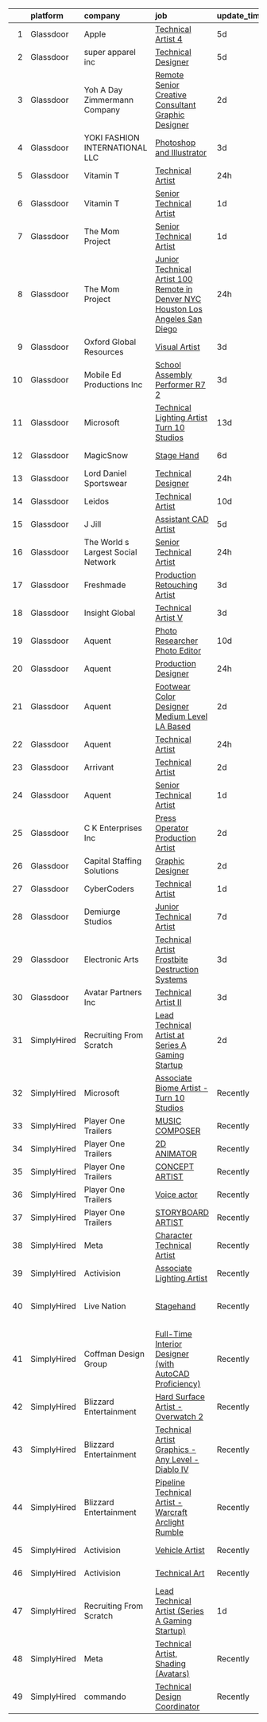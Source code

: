 

|    | platform    | company                            | job                                                                                                                                                                                                                                                                                                                                                                                                                                                                                                                                                                                                                                                                                                                                                                                                                                                                                                                                                                                                                                                                                                                                                                                                                                                                                                                                                                     | update_time   | location                        |
|---:|:------------|:-----------------------------------|:------------------------------------------------------------------------------------------------------------------------------------------------------------------------------------------------------------------------------------------------------------------------------------------------------------------------------------------------------------------------------------------------------------------------------------------------------------------------------------------------------------------------------------------------------------------------------------------------------------------------------------------------------------------------------------------------------------------------------------------------------------------------------------------------------------------------------------------------------------------------------------------------------------------------------------------------------------------------------------------------------------------------------------------------------------------------------------------------------------------------------------------------------------------------------------------------------------------------------------------------------------------------------------------------------------------------------------------------------------------------|:--------------|:--------------------------------|
|  1 | Glassdoor   | Apple                              | [Technical Artist 4](https://www.glassdoor.com/partner/jobListing.htm?pos=106&ao=1110586&s=58&guid=00000183692faf21ade5c383fa2dbb5e&src=GD_JOB_AD&t=SR&vt=w&cs=1_237f279f&cb=1663917076641&jobListingId=1008146232600&cpc=9908D8D4413DBB8A&jrtk=3-0-1gdkivbqbkf3j801-1gdkivbqsgahh800-59577bc04691b678--6NYlbfkN0BvKrLyj5gPmtZO9T8euul8TCxuuKNOtzRJOomxnwSEodTz2Bc-sPZl1dBMH13w-jM3Lky9chrS9R9Sv0Ya2lS0-7FF7ZjejRXfumDAu1Qrj92Pr9rehkvIF7ApDYQDLrGHE9RLcLMdGWtTSDawkZgwP7dhjfpBDAe74UHLM_2hwqW__tx4ily8zgBnAaLx_CQEJt3gCoPwysCmv1-D54B5587hb6ySisUFY3Kzkhx-SrWuZLZewNjXUUVGs5AoDjRY7aiQyWr5SSgIQiaNm7dyRUlT8q6W4XAcMqr-joopKD6z92Me4gAbgbtGOcI472-xd3scMqbR1buiZn7CjS4KnhM-zqfbcq4Ye48oU7kcZkV8IOkoss6nAsGOey6LlwtZYEvdSUJBgQdD4Ee-tGxjirqXkvpCTv3VsnFelW0VdtYlgDWb5TMN8Hp2Uri4RA8Ei0NoMZ5C4n2sujgiyjPH3vkxIWlrnZFuD3HSnjkN4gIGtU3bc_IEMbpNgJBAILO4gqsv1k_tFxXenK5vOwKEcd3XzVMOSFOIxa51XjwVrY9GQ1l-Bke_GpicxxEub5pteG3gBhMLsJ1tvfuuu2mrKr5QtrrvjITz9uvGlDlVFaj3R8OHnEojCRv5f5VKvTnglxx__QL4Z7WSGiY7LzKrosrRhCcsfZqG0hbkBPOaxYqMAfezRqn7yFtmL7Fr7wuRw7B7gbQrhOkIIZUWAAlYnU4eg7TrIz0YxcVlDi_I2nBwojtF6JxBHZEMadDydLB-CsSivOr7JlxPxcWBAY7Hpw4sIc1kXH18bPfAEnKkVFWwhcIjQA0b8fB_DqiY5DnQodd5M7H2xsNXkPFfQyvHOgPRF-wyrGwOhp405YZKWb3zFkwm1SVH3_CNj7dF-PEXaAlkNMrHKrFFLfz1ebsvC2hlIVjca9jpg9jb1CEkoAy1eCItqCjCWhP25787W-bFCWhhW-pPxA%3D%3D)                                    | 5d            | Seattle, WA                     |
|  2 | Glassdoor   | super apparel inc                  | [Technical Designer](https://www.glassdoor.com/partner/jobListing.htm?pos=108&ao=1110586&s=58&guid=00000183692faf21ade5c383fa2dbb5e&src=GD_JOB_AD&t=SR&vt=w&ea=1&cs=1_56da05a1&cb=1663917076641&jobListingId=1008146285118&cpc=C63BD00756FD6F58&jrtk=3-0-1gdkivbqbkf3j801-1gdkivbqsgahh800-86c4b8706e936ec3--6NYlbfkN0AZMDDE_rUF_4N9WIh4-MOWnm0nFfJ3ZxrBrHEqz_nk43ryiagCaAsvSBCAsP8IHVmwjEBUZdJ6KtHhsgTVR0I7-owHsuFvM2rL8Tscngvk4iPHg0ipyPoukRoh9OqYcViVSHQ9MNGIxMrFtPqpCYVLIU9GtjoUT3p278QQMwDZnPE8nHD37B0SLLAYzKvoTaVeORh4mAfzL9Gz6dMC7vBXxAH2b7Mb8RZTbijj-OrUTiAnVnjEqqJz3BCnadJLwutfGxxyIZmo6VdMcQQijHSKhJc33qFBOFoZ4kZ1m5j9XyddmavZwL4aGSgjfP1d9W3saU4Uwrm8UF1yzWSEBV_fmrNl4rm9OM2UOleWcNyUJ5TiDgLVURsLRwK2twsOXREk98Q_885tybqPt_VaAsTcwt7DQIbN9Mf7lKAynyshgrAgsVJSZURjjQgcvdhWbHnrKPv5io7CD118YtgXo8MAj9IkG6WVlNboGVU4EZrVaCVCoJwZtYf1LeVnu-pLr4g%3D)                                                                                                                                                                                                                                                                                                                                                                                                                                                                                                             | 5d            | New York, NY                    |
|  3 | Glassdoor   | Yoh  A Day   Zimmermann Company    | [Remote   Senior Creative Consultant   Graphic Designer](https://www.glassdoor.com/partner/jobListing.htm?pos=121&ao=1110586&s=58&guid=00000183692faf21ade5c383fa2dbb5e&src=GD_JOB_AD&t=SR&vt=w&ea=1&cs=1_a2e7a580&cb=1663917076643&jobListingId=1008151880610&cpc=42BEC95245890617&jrtk=3-0-1gdkivbqbkf3j801-1gdkivbqsgahh800-61194d1946350c59--6NYlbfkN0Ae6Qmv8rNb3d5rEsMPL_plhvilYeiJERi7JqghURwQ9bm7MqXbBAiykq53oyuhTfuPYlFhF8X6HgwUoDGD5iKS4fjS8TWcE70hAqwUpJTB_osxRYZdE8qLbHwYCLVKa0Gde-vuAU9X0tJ7h4cMg25Wo5UlslE5_CfpadBdrIqtpJ8zLxfAXfRKoCEoeake6N6knokdTijp27jgFx5Idod572YdUkT9vH_IwoHLgVTezqUDYHalapFA_3XMgufk8g4j7APNpbuXsFJEK4y1A60N8oS80VZHYUOoapzxBTSYcKVMP1OTgjeXwaWfvtq-ONSneqQzeOCjE9J3DQQGvjNCP25iE5FKHo45L64N-UZCwF4dcxhSl5vP3lOrPbngZ9Jr7YeoOzLQ2fKbvubbhSyWWdD-klY3tS7iodvotCQA7ywFVC2n2AojSD1BrQMNqSGIyBv59aVJHRgWWVW4LoxmaCu4Ah55WsoC7f5awhvPVpPwY96tOChd)                                                                                                                                                                                                                                                                                                                                                                                                                                                                                       | 2d            | Davidson, NC                    |
|  4 | Glassdoor   | YOKI FASHION INTERNATIONAL LLC     | [Photoshop and Illustrator](https://www.glassdoor.com/partner/jobListing.htm?pos=111&ao=1110586&s=58&guid=00000183692faf21ade5c383fa2dbb5e&src=GD_JOB_AD&t=SR&vt=w&ea=1&cs=1_6c523520&cb=1663917076642&jobListingId=1008148886147&cpc=A65DF3A704A48F9B&jrtk=3-0-1gdkivbqbkf3j801-1gdkivbqsgahh800-d72f4cc9e9f33d01--6NYlbfkN0A97nE1P-m-Za0L2aUvklUmcUAm2wKboK4KxUqKaTH4OcWlHE4TLDj3YDznwjXAhSgeSxuLgn6fv2X5FwyGnHgTMWTmbYNcBAvuFD2zGsvBaqvJS--cwB3oAU97Sjro56TiKB-gQu-rMhWrXIg5qnfLiNHX9NfQYUzJUzBIkesDX_3fGWwSfRZKTbVijz7-1B_UiVhUqFguxaKqCq9_sRlnfImA8bauyubcRW27cqfMF91r6T6fnhX_13bWKE944jfrLeXiBgPCYlfMTB1BwmtzRuK8LLFdRBTY2vaCVxpkYye_3yUJOSYjgzHPiO2ES3NcI3ydgtjQsRfrf2qy_yJJdrqexBa56ERsrA1q95x4T95DF6o6oyzauKSO6ph8aolJXw356E-GneZIyYmQJhLT87_fbgTk2ST0oSm5QZqHyLdD0XgqlPitRGcdxYhe11VN94VBavWMlokINeOw-EEKD35OEDZEqGXiaVDfhYuNHI0gmkXa94XUgGc6Dfmy80BYsKt36FL09g%3D%3D)                                                                                                                                                                                                                                                                                                                                                                                                                                                                                        | 3d            | New York, NY                    |
|  5 | Glassdoor   | Vitamin T                          | [Technical Artist](https://www.glassdoor.com/partner/jobListing.htm?pos=117&ao=1110586&s=58&guid=00000183692faf21ade5c383fa2dbb5e&src=GD_JOB_AD&t=SR&vt=w&cs=1_8242a7f5&cb=1663917076642&jobListingId=1008157089995&cpc=F41FEAB56D215062&jrtk=3-0-1gdkivbqbkf3j801-1gdkivbqsgahh800-98069d04fa9938cd--6NYlbfkN0DMrcEu7yrtATojKJA7cEzGQ3FdRGWLh0CZQInL4ECGI6k5tN82kdM0OKoro5eXmjoLzNe9gkEIrv1Vtt5p39gax13t-xX-hDtQfWfqMlPAQ5I5PTPj2exxp7lLxn0Fv7dsw8A6C0EKBTeJoD7MJvArKrdWy6r908voEaFxaKomHq5ZH1JKaVo3hqIFB6Rnls98xrO1FA90qTJ27VR23QXgr-XiWrh2srYf-fIU8S9NR6jaQV0_Mbrmc-eJJTaur_ALEGVL4hN9uqfs3b82R-PdD38AtsOKjStvsVZ0o2kYO5XBeoZHiBNlEspr-ITkBI1ERJrETEDGK80OGmyzqahtchNU59XopFGLlN_NBvnzxSRp7QSYU12FtmOls5f-nr3oqQkb1ZPlbPQtd27U5cQkogRtufltw8oPjNDbsYTjsksAPrKBSMVB2VoKcY4iP6_pmphn4EPmYzFvQu2lnlyCykDJ3wSupnwoX0mk6bg6584MwBz6XLUm)                                                                                                                                                                                                                                                                                                                                                                                                                                                                                                                                  | 24h           | Remote                          |
|  6 | Glassdoor   | Vitamin T                          | [Senior Technical Artist](https://www.glassdoor.com/partner/jobListing.htm?pos=122&ao=1110586&s=58&guid=00000183692faf21ade5c383fa2dbb5e&src=GD_JOB_AD&t=SR&vt=w&cs=1_9b27141f&cb=1663917076642&jobListingId=1008154263100&cpc=C4A69CCDBB3B9599&jrtk=3-0-1gdkivbqbkf3j801-1gdkivbqsgahh800-735d5386cd36d417--6NYlbfkN0DMrcEu7yrtATojKJA7cEzGQ3FdRGWLh0CZQInL4ECGI6k5tN82kdM0cJmh4vC7GgimUtxDZ2TNdnAUj-6yxN_EorPpK-IfV9EsXRNvlGrH_q3mRhyM-04_qkXCRtTOQysQlpoZHqDPDOu0z0ioc7sHxV-IzYeRwZaRvgHLTG00zj8U0c9-uwNEHjx0Q7iAlNBgAJNh65mbLh-0Rb6bJsy2ES9IeRT-uhIwO4CxRH2qx435zljmkCgCkifNbZKo_3vlmANCKUioTix-ferYOKue6PnJUzMyifja4sXTgTnhWx2teJd_wpkDIIe69AjDcZvWf0MUtJtCMSgO3jfB5ikXeCfRWHRjxcX73Ql4-Z0KRN-WOyPEiJ5yg2kegQs9xN0nDd7GfAX1WxUEsjvCXy35Xyci8a6nbUblcND3VdEO_J7sD0Z_6qCw8AZRfy1ll7CFaSUdL0Egsevj-R9gD4EQ-GHvx0wBD-PZoPV5RIr6cA%3D%3D)                                                                                                                                                                                                                                                                                                                                                                                                                                                                                                                               | 1d            | Sausalito, CA                   |
|  7 | Glassdoor   | The Mom Project                    | [Senior Technical Artist](https://www.glassdoor.com/partner/jobListing.htm?pos=109&ao=1110586&s=58&guid=00000183692faf21ade5c383fa2dbb5e&src=GD_JOB_AD&t=SR&vt=w&cs=1_6ad75315&cb=1663917076641&jobListingId=1008154030855&cpc=76BDADE3D6D9A820&jrtk=3-0-1gdkivbqbkf3j801-1gdkivbqsgahh800-8aae4f73b9551638--6NYlbfkN0BDp_epf89aHDQhKpPegNJQ_ldQpEFZQsM9OcONMGxWx6pU56EKHF58QjVdAUvn2gVk3qe3SlnghPyLAat3KOYlrLy0I2AR977gRPaN0RP08Ty9kMnw7ZhTsH11o93Q6E0InB6ICXPjdb-aqIeQDPOUC6Xb4EiGzQnTCX0cU42iyt08TsshtfRlvnQYG_ybrlCZb5w2ReoAvzB0GFO1zE1mQg6dpZjnOSvB3VVhWHTIRJCfWRQApAQErq-ZMeRYw1IVfv-hn-ysZSSBef6J02MIR2dw6wzr-d_ckzXHc6aJSgCgfBpfl-DftAXR2sl84W9pkR7U7fajP8bMshcs-WRL6F_TwNqdSx3SSOiYLcSLtf_YlwfRl5ZCn5I0y31kK853qduNdo3QzBgw0-g53-op3mfcXi6674eVIl8bJEA94zWrZn9MPzYMwfuzpCl-8noBIflAr4JByBrQfoT4okRPtBiO2-k3hYv8mryvqUZ4BXdoni7VkFmadKSMrPuHu7PbSwrZQrLdQ-Kv3IWXfPrxADIHcx0v7PXbh8rHlkH2cyYTcFEjCJSVdcX7UtYpjzcsYXLnXVMYPfEuBKqW_uXH)                                                                                                                                                                                                                                                                                                                                                                                                                           | 1d            | Sausalito, CA                   |
|  8 | Glassdoor   | The Mom Project                    | [Junior Technical Artist  100  Remote in Denver  NYC  Houston  Los Angeles  San Diego ](https://www.glassdoor.com/partner/jobListing.htm?pos=107&ao=1110586&s=58&guid=00000183692faf21ade5c383fa2dbb5e&src=GD_JOB_AD&t=SR&vt=w&cs=1_33a0a228&cb=1663917076641&jobListingId=1008156870563&cpc=26740BCDE5E48596&jrtk=3-0-1gdkivbqbkf3j801-1gdkivbqsgahh800-b5e99686c8672b00--6NYlbfkN0BDp_epf89aHDQhKpPegNJQ_ldQpEFZQsM9OcONMGxWx6pU56EKHF58QjVdAUvn2gVgIaLKejLuhhktVq2yxExHkJpbHzR-pe-6n5UUPe8vMVmoFxfP882Q9nUgQwMF3PIDabKF69kZFeKiZURxJD7NeaTbzMlV-_ITqnGf9v7p2U3qiO9QXJyks8lRHL2q6QRQHialqQGdl9peiD_vK9Cm2WpYoWUkADpUW9ZvyCD8_cYq76FbXlPWvikT9-TgolWHVo65a0GUIad8tc9Kn26ljdbeqjYjH-oWj0-HjHCRaMh02sUENEGYmQNJAgM96wMLt9EY-iv2r_5bTA-Z5oqP9AHwNCWU1DHXACGblHoQRxvxE944GBnEMwmtF5EtOYhEUDxJ7QDz9LFaIDR_tAI2L1VS719ZG8o0b-iHxii2O42uOf46mfubfoO3VAIJ8iO1-p8g_mR7_Todvd49-ymxXzBUX3NG2D5F3NkPSiPvg7f6qlaGHih7ABM9My-A61m1Ytubm16ayFKoBiGRoRzyigDH8uGd8k2qDtyDOj7xQfBA2dAU5Wxr82fovMf6ISqmnnKEsdq8fDmGwB3myXIHky7PmGByqI8%3D)                                                                                                                                                                                                                                                                                                                                               | 24h           | Denver, CO                      |
|  9 | Glassdoor   | Oxford Global Resources            | [Visual Artist](https://www.glassdoor.com/partner/jobListing.htm?pos=124&ao=1110586&s=58&guid=00000183692faf21ade5c383fa2dbb5e&src=GD_JOB_AD&t=SR&vt=w&ea=1&cs=1_8be5464d&cb=1663917076643&jobListingId=1008148806936&cpc=654405A9B1E0A9F5&jrtk=3-0-1gdkivbqbkf3j801-1gdkivbqsgahh800-4f2883642ed78e77--6NYlbfkN0D38dVY1HiwVlRJ2sgHwoll4iKvb8KzfDOOcqRKKsqQYBdEVI9w2agCyPdJw2s4TQrmg3fI9q8h_hjDUQnlobxRDG2sX30gCzihmWOJ-PtZwJpdmOhIMdzHtDBMHZzwaoyhlFOZMsMMersZP7tpjr_pwbby69YDbOsPytvYS_ifqvWce4qN9g4qwVBo3wW6dRp2qBKj40URV5oTipXwJYeSxqYBqhgjYSM9lMbdxtQ4En8ortuxTLiIdkdtSsRaSv2E865mUW1t4in1rIu5t-v7AXyAEt97cWSdOpy-8wJz72xNiBD0si1TBcLPHFiCsE9mKvhcobdYNoxS82UuRCe_aRd9Ph5oXO7RUen4qLegMZzok3Lk8s3vMktWQR9hxM9vwWCp5vjEcBcdjXSHpDhhWizs3JdKwjYhdqW-x2sUlk4jzedkLidBYnzxSDIv08Ls7cOZjGWEd3ktni7HVnzmMX_0Xu_7glXt_gZ1_jcnEmeW0o-HhOK_n4h759awvpw5LNAbDmT0FSJqw7VyKDOf)                                                                                                                                                                                                                                                                                                                                                                                                                                                                                                | 3d            | Columbia, SC                    |
| 10 | Glassdoor   | Mobile Ed Productions  Inc         | [School Assembly Performer  R7 2 ](https://www.glassdoor.com/partner/jobListing.htm?pos=110&ao=1110586&s=58&guid=00000183692faf21ade5c383fa2dbb5e&src=GD_JOB_AD&t=SR&vt=w&ea=1&cs=1_8e9b2f2f&cb=1663917076642&jobListingId=1008148827477&cpc=84DBBAA61F05C438&jrtk=3-0-1gdkivbqbkf3j801-1gdkivbqsgahh800-1c38e2637722ade0--6NYlbfkN0Bv1dUnBdT4VkqfBrbKensKQAXaoC9utPF0vTxFyFs1L9SO-BFiZzWcjHLb6BiqQWS_XXLNQ0LRsE8lSiFylEmqDaIs4ngrtEKBXVvZ_XHV1vrIybveGUgbeAqR8OkPf1FuuaX9aSa6N1o1ujvNxcI8ETgNMY4A0QBepYwYbkDCo-9UZQvtStP3Sm3-TNWXfVldD_uRNGqP9sbN3-2uD0XtwoZ7Yo6K9CN-Ap346yDH02pulJGzL7SE4qvYoGLFqmwD3pcc4GwP1g07yhB9DLfTt4AofqUzvXQYV3RgNjEv0eupw0oT4Efhng_0F_0Q6pNtXXm7u5IGMKpkC1N5G4n-9gICMUyLSxE1-N3a5DWKt3B6JuB__6sQHz3J8ytxD1ctKZCDSMJ3wVblPVsOTSCYSRjV6G_Xm1RGfsvUrba1L6nXJCYvmCSnRBTYhhVfoy3kbkcw7IJZ7EU0oP2jb3twoGUlJ6Oq6ErSmkMcHz2xPre2RopKTEF93zLOg9ycDQ8mRXgF7suLxg%3D%3D)                                                                                                                                                                                                                                                                                                                                                                                                                                                                                 | 3d            | Indianapolis, IN                |
| 11 | Glassdoor   | Microsoft                          | [Technical Lighting Artist   Turn 10 Studios](https://www.glassdoor.com/partner/jobListing.htm?pos=129&ao=1136043&s=58&guid=00000183692faf21ade5c383fa2dbb5e&src=GD_JOB_AD&t=SR&vt=w&cs=1_9999283f&cb=1663917076643&jobListingId=1008129981036&jrtk=3-0-1gdkivbqbkf3j801-1gdkivbqsgahh800-4918a6e6feee778c-)                                                                                                                                                                                                                                                                                                                                                                                                                                                                                                                                                                                                                                                                                                                                                                                                                                                                                                                                                                                                                                                            | 13d           | Redmond, WA                     |
| 12 | Glassdoor   | MagicSnow                          | [Stage Hand](https://www.glassdoor.com/partner/jobListing.htm?pos=112&ao=1110586&s=58&guid=00000183692faf21ade5c383fa2dbb5e&src=GD_JOB_AD&t=SR&vt=w&ea=1&cs=1_6c59ebbd&cb=1663917076642&jobListingId=1008145498473&cpc=8795CF9063CD573D&jrtk=3-0-1gdkivbqbkf3j801-1gdkivbqsgahh800-d2bb9e16160a97ae--6NYlbfkN0Ct1ArMGntjhgYEabU10PbmrxEAFcv1ZPibFqMBvDBKr_LjmUcZi-KpfrzRx-dtUi6JOrAroJRfQLkTwYp4_q-dfAFuj9BV-ECku2GkqPvrW-GkHqwZqYuttF-r-6h4GVDhI49C8PepR2HkuRCAUqfIOj4Vz255q4iNkN-2kxrDktZjK5AO31TPqD7VjNrKopB2Ykk-Rtn1vP_j80-Sgysv-yLdB3HSxXMXJzfIRGzSkAcVPnn5v-_4W_XTV7-U-i8zJ6aK8VS6qyluuvAPDixFW6_yEelGzf7p5y6NryBaC4UPPpyWqss88ka0wNZZ__r4T5si54ez5i8MALue_mVCgpZzD0mHoFyLxkNf4bKRnxBrT45aiaLIOX3px4T7-cQaMz5jmxWh3QZQsfvzFCRPgwYWNdMxaCe8gL6vW62U3Ikj_nmXy6nbxO0yR-1pmSnKDOXljkJwM59iC_d8GeEB8BP0BNWxmnuVGZgqv4fImA%3D%3D)                                                                                                                                                                                                                                                                                                                                                                                                                                                                                                                                       | 6d            | Los Angeles, CA                 |
| 13 | Glassdoor   | Lord Daniel Sportswear             | [Technical Designer](https://www.glassdoor.com/partner/jobListing.htm?pos=105&ao=1110586&s=58&guid=00000183692faf21ade5c383fa2dbb5e&src=GD_JOB_AD&t=SR&vt=w&ea=1&cs=1_dcab4f53&cb=1663917076641&jobListingId=1008156531797&cpc=545C0D17DAD7ABB7&jrtk=3-0-1gdkivbqbkf3j801-1gdkivbqsgahh800-9cadaa3286e7448c--6NYlbfkN0AnLbEc_nEjqjgFWOEIc4zQV4bh_SUe4brbrRTpFTQ3uf84uYl0FbDyiy3TTRggwBSsxtMFq_6LsfpKcPrQBtacm3biL5ymn6TJfcdTwhBwwu7IF8EcL9FnPzhaHeeMvlGjjjj7Vbkdm06zFLf8hLShg3g_lemUjoEg5HOKOm3ngMMxyqvqKhCF-AP_pigL0EV_Ju0mfS6NxcR1UwyucvBTbK5H-RcScA977pAjUFc3JW6NfgVwR38haNiLNebkZ7lEBpPNkMDqcTQZ1U-ALVq_0PifQLZB5tzWfKEnKCS7gPvxCWoiA-YNNP8TqC8ztQk8aOo5YULaYc5ijTF1kOt69Pw_oFtDPqznJttaCDdoe72dORdKs2p9eXyiB7iTYY3-PKhslxpJLizj753tYElKbiIin8mgBSnQnhNUJ-p39Ey8zz-LRGGwk17tdb1m89poWuXP2tAp4dDKd1lVq6cE5FYlFFIrKCV4icYcXoXu6OJxQPBHOLUAjBAjZabhRruI8rJq2iQGKis-lSfRlrld)                                                                                                                                                                                                                                                                                                                                                                                                                                                                                           | 24h           | Remote                          |
| 14 | Glassdoor   | Leidos                             | [Technical Artist](https://www.glassdoor.com/partner/jobListing.htm?pos=103&ao=1110586&s=58&guid=00000183692faf21ade5c383fa2dbb5e&src=GD_JOB_AD&t=SR&vt=w&cs=1_8be629af&cb=1663917076640&jobListingId=1008135294225&cpc=76BDADE3D6D9A820&jrtk=3-0-1gdkivbqbkf3j801-1gdkivbqsgahh800-d06de7a4ebd96c9d--6NYlbfkN0CZUO70VSdYKA8PR3jfrSh5ljhqJhfDt0PzQCMubt8cRihWbmqO_-Ccw6DGinMZCyJzs5x5pSWXsLw9cYoBeQ9g5l78hujpUU9c8QSHLT6Cd0fp6FxCE9o2hPDtrdGG6iXMvK6uOWRLq6-e_ySAAhRdnSoCjCSOkuQV_4vHOebLxoDZ5F5sSjj65_ks9KXdmEc-DPDcFtCXQrZEQfc5U0XEoqC9Um5VvpSZOh5xm2dxsnWBLo2cMG2tI1WT_nS5VZBjpCyy7hq_KbRhIjXYNCDo45299_h9sOW4SGnbzEiHgfdw0tCCnYsA9drLvzoivJNQWUX-CPED-vAZCkLlhpH1wml5RBolPB2O_2xBYXGitcI7uGRroxcARCYQltFcs_OtR6q07QpIGCk-KMBznl8ZssbJ5_MndVKMNyx4dwCWyxRK57V1_YYvlQ9E5gPoU5tew_AMyB7at9FeTua4Y46GVcKz5zohbHcnn9i8YXOtdl-qP7ZnfmvYbooaZfFs1jzinvMQqwtyA9VlFx6-qDLmFhyZQDgp7nezZJIZf-LM9B1v7nlQ7pgePXLbJUMKQhL4yPKAQNDmTTTEbDd-tyySVM7W94tLnRbQt2t3v41-yqPqgpba0gPx)                                                                                                                                                                                                                                                                                                                                                                                                  | 10d           | Reston, VA                      |
| 15 | Glassdoor   | J Jill                             | [Assistant CAD Artist](https://www.glassdoor.com/partner/jobListing.htm?pos=127&ao=1136043&s=58&guid=00000183692faf21ade5c383fa2dbb5e&src=GD_JOB_AD&t=SR&vt=w&cs=1_b064142e&cb=1663917076643&jobListingId=1008146395044&jrtk=3-0-1gdkivbqbkf3j801-1gdkivbqsgahh800-83c73653603536e4-)                                                                                                                                                                                                                                                                                                                                                                                                                                                                                                                                                                                                                                                                                                                                                                                                                                                                                                                                                                                                                                                                                   | 5d            | Quincy, MA                      |
| 16 | Glassdoor   | The World s Largest Social Network | [Senior Technical Artist](https://www.glassdoor.com/partner/jobListing.htm?pos=116&ao=1110586&s=58&guid=00000183692faf21ade5c383fa2dbb5e&src=GD_JOB_AD&t=SR&vt=w&ea=1&cs=1_d786ee63&cb=1663917076642&jobListingId=1008156567880&cpc=1FDE87803EF93CD3&jrtk=3-0-1gdkivbqbkf3j801-1gdkivbqsgahh800-8a98ace1b10be4ee--6NYlbfkN0DSgjPPcnEdvoK3uuxfISLALE6pB1FR7YSHOr_tSg5_QGIhoz_2VqUepdcKLBLI_zQzTQBxFnNwLgYr54182ayk27VR9mGs31WGf8oLUq3IQ3WRzRkMbqPtK6oOaz54b3_OAZeqq0FVZMF2RYcuzjjIoIcXiPv67xjlRGeD6YbJyLJUG_F2oE5RcDbL4ZmDGvTE5om_6Y9D-hgA6cABO5TbqTTXpXWL9aE4ptNLWR1cX6IqloU4T06hsWh7Pgb8CGjBAYqjB0AH_Of_LkQeHhaeheoZlDSNXWeOizn4zP-TepDUQpJTYm0_sTDrwjKC4HHWCPTuQeHxgoC3Jic8h77DvXpsPIfbCrX0K7oi-6M1mmtbFMjMN7p_9AdWnsi-cRe3sL0BOd059PdkHv4LY-351QHlyYYmhafhnFS9DHwsY6jy7fpebxCBujNgXl72EsmPoPNy6shf4_aD0g8N7KbrkZdhDdicRUsFvOHphU1Q-3vGB2pUbldB5edyj3RYhIyCuczTb_0RxVdzmccmIZk12ZG9alAfYbdb1Wcg4Pofw13U4q5ySu-6gVrzaUimC1mxe4lejYSt2PXpV1FqrsaSOAECsoywDEE%3D)                                                                                                                                                                                                                                                                                                                                                                                                        | 24h           | Sausalito, CA                   |
| 17 | Glassdoor   | Freshmade                          | [Production Retouching Artist](https://www.glassdoor.com/partner/jobListing.htm?pos=104&ao=1110586&s=58&guid=00000183692faf21ade5c383fa2dbb5e&src=GD_JOB_AD&t=SR&vt=w&ea=1&cs=1_02ba94c8&cb=1663917076641&jobListingId=1008148596530&cpc=020BE1DDE5A95971&jrtk=3-0-1gdkivbqbkf3j801-1gdkivbqsgahh800-058e6abe710f6395--6NYlbfkN0CKNvdBtBh9SnuMcnkEvhJOJZTsmZHyY3ybnWicrfIHv2h0vgFGXLf4fBSSEiP3ekG0RQTcB5QRxA-qt3l19xyHaIo2h37mYFeKddOGK6GCxKmrwNr_rSSt00kisGtBztBwWlo69JgCJyBtPmr-t7uUwyPzU2AqEAz5se6UFkqlKK8GVL1mqs3bnAUfwKRyu9JORRdDkVpiYNL6tQ1l_AivD2CgHIbhy0Apq5gmV-dxiSO31CemLkYRmiC9IpS3Bq2pqbyei9PqFEZWw0-fXQj5BOhkrlqYUUL8F82JPHwvJqaBDab5FhcSswNk0pbDdEm6BqiMmldb4_1RVuUohv0stJZx0whwHd1y2nEeB66WOdtrJEBRJ8ZLdlANkJcJJAHZsYEdoqVnCOHP_1oUZOPlSo4nzypOBLN9xCUYAxq_fCtwerU8X4Le1lqObZdiHhR5bHLLd4bR2R6IxysYuxDwzjzsaRvq0HVtaXzLVtkYA1v7l1Zm9J4jpiXF_xBHvmUu-fqYzul1eO9IbYqbV09M)                                                                                                                                                                                                                                                                                                                                                                                                                                                                                 | 3d            | Deerfield Beach, FL             |
| 18 | Glassdoor   | Insight Global                     | [Technical Artist V](https://www.glassdoor.com/partner/jobListing.htm?pos=118&ao=1110586&s=58&guid=00000183692faf21ade5c383fa2dbb5e&src=GD_JOB_AD&t=SR&vt=w&cs=1_d2350f14&cb=1663917076642&jobListingId=1008149044946&cpc=47CFDC01B3F81FAC&jrtk=3-0-1gdkivbqbkf3j801-1gdkivbqsgahh800-5da2a116a3c69ce1--6NYlbfkN0BKkHZu3wF05EeDimN_p6sYpKCMArvwa95YdH7UpkaBCqc7l59Erwqc4yQsGO85_ELSzHP5VF7qWTRe3cnRW7Wkmeo82ub2OPmn0xHUnZPOSPQbfX8W4bJxg5tPZhIFq8CryTrvGoJ6IaptImHW_za2PFfDLEgcTu9FGQ0F0rAigl9Tq7nD688Zs167_iNzukAiHgTg8Gsw54Yo-D7E1czOB8Yl8dMHUV49DsrHyofONMZfZCm3auAlOoiJEr9wOCv4No_5RfI3T2z9zt68ED6SMs8w43B5sExotfhvQS25gCoQ-kYv_b1mUxOzyZCTV46zYpdAwRuaQlD0806Gq14cgoeC-FqOjzl9DLfYXMKZ-WRFLUO1xM5ouTIrpdlzvxmXcZ1dcg9eiw4FhKMv9hJfa865tukoTJIh096TDY-z3hPpouWItvRu5d0Dtqm-BYtzyz0jfV4XNX0yl_o_mZkVG2Ulm5hv94tLt6Pz7sfrSj1nPddU1_84gVDzQEtwMPI%3D)                                                                                                                                                                                                                                                                                                                                                                                                                                                                                                                  | 3d            | Menlo Park, CA                  |
| 19 | Glassdoor   | Aquent                             | [Photo Researcher   Photo Editor](https://www.glassdoor.com/partner/jobListing.htm?pos=126&ao=1110586&s=58&guid=00000183692faf21ade5c383fa2dbb5e&src=GD_JOB_AD&t=SR&vt=w&cs=1_366176f1&cb=1663917076643&jobListingId=1008135039763&jrtk=3-0-1gdkivbqbkf3j801-1gdkivbqsgahh800-d3818312455ff7a4--6NYlbfkN0DMrcEu7yrtATojKJA7cEzGQ3FdRGWLh0CZQInL4ECGI9gD0Wolx9R2v-Aex0-GK05HI0Zd9lyV9z_D3OM0BELFTUt7rXGJO_i9ZdIVgD-xVyOHLujeB8JK-QpxGUqoKdhvvjRBx4ivvHa4GQc7gZSgKFG0FdiAW3RLfWRkFMqE1h2HZC_k_nhFmalgQGiCX6q9iE9on4HZ1ZQPk2vg5YReHPCqkJkmgtnTDGRickfg5-IKrfvlMdjJNkNIVVnAuqLaCHWvMzIh6cLFo92yP3nFoARTbkKz4DVqEXHBcT5fNwZomosYOHTHbC2cZKfG01Tf1zs15_Ngh7Nzm3ybYBmU1Q2OMHqlB3PEtoe3sd0tAUMJuGw8SoeiRaQrzjNdz0P7z869dEu_Ovc6fiDr8Oxij758WZ7OfubcsZt2JZed0xEoVheSR3Mm-N890O-YjDEEZM37DL51lg%3D%3D)                                                                                                                                                                                                                                                                                                                                                                                                                                                                                                                                                                            | 10d           | Los Angeles, CA                 |
| 20 | Glassdoor   | Aquent                             | [Production Designer](https://www.glassdoor.com/partner/jobListing.htm?pos=125&ao=1110586&s=58&guid=00000183692faf21ade5c383fa2dbb5e&src=GD_JOB_AD&t=SR&vt=w&cs=1_c01dbcae&cb=1663917076643&jobListingId=1008156603561&cpc=3BA4CE39D5B5DEF5&jrtk=3-0-1gdkivbqbkf3j801-1gdkivbqsgahh800-75a61709ff0ea94b--6NYlbfkN0DMrcEu7yrtATojKJA7cEzGQ3FdRGWLh0CZQInL4ECGI9gD0Wolx9R2EDT7B77c2cRqLkgWUoMLCGYAR0iGlWqhdIV3dY9XgsevOilVVt_0Ac1N9neY_i0pAwjEsOxmYj-7eeI3S5HQlztzZQh5zqwb8TvpQFHH8cLZ7kDRq_b1zdvdS2vxZiCqCMSzFT46vRzyI5JOWzL_UpyI_iQzbVsyD-Q9X8Z1JoPfJzZZCsquEO_9FkpduZbb5Yjh-XSU0p752iinYGa7EAwHaz7GFsnsZ4p7ayVdzKm7uj49PlJdpjg9li-BpbS_sqeCK8l8fC-WfPoZJbbeTuPlOBg7jt4nIMp5aowfiViCxeijBUr_EkSBA8QPZqIh0CxuOADQKA5QfcuilzQPusScCwKVo827k589d7HKFNcXTh6-NNubSwTFuSLbZy_84ehjx9QaJJ-4L_e0k7IBKR5gbYAc3Gmsc6YC-EtyEmQ%3D)                                                                                                                                                                                                                                                                                                                                                                                                                                                                                                                                                 | 24h           | Remote                          |
| 21 | Glassdoor   | Aquent                             | [Footwear   Color Designer   Medium Level    LA Based](https://www.glassdoor.com/partner/jobListing.htm?pos=123&ao=1110586&s=58&guid=00000183692faf21ade5c383fa2dbb5e&src=GD_JOB_AD&t=SR&vt=w&cs=1_e230d3ef&cb=1663917076643&jobListingId=1008151883831&cpc=FB7E4A1762AE5BEC&jrtk=3-0-1gdkivbqbkf3j801-1gdkivbqsgahh800-7407ec425a42aa4b--6NYlbfkN0DMrcEu7yrtATojKJA7cEzGQ3FdRGWLh0CZQInL4ECGI9gD0Wolx9R2v-Aex0-GK07cSBnfUszu2NBaZ2pUOrPHqSjPf1KeCwUwpdYfPOKo6XlTes7f7AQnSw9lOqJ81wBtmscPnWwi897v17l6dXh-ez0ylwcF_nkhE8OaDPiYKHeNrGPCAiokyisL40fKVb9Rc1bOewIhfeooXyVBGQsm_5Bn8fdrZpyTp5uma5-DXdUM0ekr9NDs3Q8rQUe27DkPqOCjNds7O9LMJ9aTZKMqVWmKzsxsKoGPdeQILa4rHCZdYfjl98lN8pmK5Mx2IwnLtZt5kA0ovgoKtUg5FZHSZqTwXsBAcrFtdrIeFcF6bbE4n_6JZIi7B2HuzOhTm249zZpeYHah8QDbUxq1FoP0mzg_8KiYuK-SET9VAemx8ueg0bC1fz5olfmOTs_sSv6FAlh-7MFMC8TIPf4SUawY)                                                                                                                                                                                                                                                                                                                                                                                                                                                                                                                              | 2d            | Los Angeles, CA                 |
| 22 | Glassdoor   | Aquent                             | [Technical Artist](https://www.glassdoor.com/partner/jobListing.htm?pos=114&ao=1110586&s=58&guid=00000183692faf21ade5c383fa2dbb5e&src=GD_JOB_AD&t=SR&vt=w&cs=1_394d45de&cb=1663917076642&jobListingId=1008157164723&cpc=3BA4CE39D5B5DEF5&jrtk=3-0-1gdkivbqbkf3j801-1gdkivbqsgahh800-f666a73f89aa2092--6NYlbfkN0DMrcEu7yrtATojKJA7cEzGQ3FdRGWLh0CZQInL4ECGI9gD0Wolx9R2EDT7B77c2cTd71nsFwcUMDQHvmpxrkl13i4AOF6hSYfd62iF7I9S5JebYpDDRIrG_AvJs3ze_ZiVU1PXxJMIYrWe1cu0fVXFiSoJHSPn_b1g3n7GlOsXSGfeJE3BV44yIPF-45hfQ7iKWr1THgPOb4xqSRwza_mwpR4W0B1L1Ll38w8eHu5eYOu82bFFhB6SuNSQRUt4WHEey9sqKl2-xLEJPCgKYE5BphjvilkrrsSqywi5inT1jY_kdn0uSodcNMhP-_ZwvggZtu-qnJLGsLtPpXInjASwrd8KS7yA1FvpKZM_4yzgoSFincpqYIhtLgEfwEAtVUPMTgf9yJ_mSYO9LeGoLNMjM7Cy1MXVnvJ1flOu2PfreydyMJ9lNGexWofn1c2BMjZXf_TSXMS0inauCkpbQ_GFvlMh5QNQesM%3D)                                                                                                                                                                                                                                                                                                                                                                                                                                                                                                                                                    | 24h           | Remote                          |
| 23 | Glassdoor   | Arrivant                           | [Technical Artist](https://www.glassdoor.com/partner/jobListing.htm?pos=113&ao=1110586&s=58&guid=00000183692faf21ade5c383fa2dbb5e&src=GD_JOB_AD&t=SR&vt=w&ea=1&cs=1_46729973&cb=1663917076642&jobListingId=1008152609416&cpc=9C2286EA3771AAF6&jrtk=3-0-1gdkivbqbkf3j801-1gdkivbqsgahh800-8b99080524192b18--6NYlbfkN0DSgjPPcnEdvoK3uuxfISLALE6pB1FR7YSHOr_tSg5_QGIhoz_2VqUepdcKLBLI_zTYRTCT7JhMtrCNCWlkfKi-ABMzd730u-K3bHkDzaLW3KEq7svNc-Kk4dfqDKm8DEmyB97d8l-HBy5U-tF7W21-0qVbhHbk_12oKw-iN5wYtaZvAeocDX_o5Oauy0pVvvnZZw6u8Jm1X3fpYGNG48hDas_UWxr1JVfdYivxwfnfLwqyKbe2BrA0Cy1Dst4bWVYwOT_awR72mcx38_hjzejyXrEl6Pw8TePKFyjLYbuDLyhzm8yb6SyS_ku-QRuCtOz8-NX-XxZ1XBxYiN7pjck2D4Gw8beY3FvUywIDWiR_iHYrh35DmE7NC8tNN0vgRuOyENWiIrFJvDY40LO9zXZi74rZMgLoPOLcNIYhCD_L6eLPJCidpchd3KDS0E_rY469KMy9VMRTU6r-FJHig3Acsj1zx5BQfLrCwGf-4MITdFcjlIPmNS0W8gbfpLzIm0wA8bBX8j3K5LBimbeZwX-Lgc4YkTdmRaku5vwCEPrwWK80PQmwsaSybuD2FWZmQCp-954KNGdaFfF-EZJEwTCc)                                                                                                                                                                                                                                                                                                                                                                                                                             | 2d            | Los Angeles, CA                 |
| 24 | Glassdoor   | Aquent                             | [Senior Technical Artist](https://www.glassdoor.com/partner/jobListing.htm?pos=120&ao=1110586&s=58&guid=00000183692faf21ade5c383fa2dbb5e&src=GD_JOB_AD&t=SR&vt=w&cs=1_04f4458b&cb=1663917076642&jobListingId=1008154486844&cpc=47CFDC01B3F81FAC&jrtk=3-0-1gdkivbqbkf3j801-1gdkivbqsgahh800-c371dedfddfc560d--6NYlbfkN0DMrcEu7yrtATojKJA7cEzGQ3FdRGWLh0CZQInL4ECGI9gD0Wolx9R2v-Aex0-GK04aE9jC2UzCN24q9zsWhS9u588-s1EzI7cyfe1t_2ur-aEpXVeQEkL3vur-y7qT8URpPcgE5cQyI2C0-pfdzIUYQRtqI4HwZzD6r8CDlh-FiqWmRAnk__TDxQgUq1ZGgb6o0pGsMD0XRmTr7APNruZSdNu0iKnG4joUbsYaEzk_Ok2998C1YiBzOfx_y5PKL-FqEwsaUaIV_Ds06NyHUFZjnItehfsuB9X3URAZaywMmIICmU9ezGQSS_pD-XLXbR6ot6pQ5skrJTtT6vFUgg587QqzXrn2UqCYJ-BS2Q_xwU4ELXw0iYS1GzI5j8M6C-YSxhpgSVoNsTW6eUAPsPWi-mNOAn9j8jXeYGQQKq7sNPciUTcZPGO_ojo2dEkSma4YL1j1Ue8-FmPmcwdhjRrp)                                                                                                                                                                                                                                                                                                                                                                                                                                                                                                                                                           | 1d            | Sausalito, CA                   |
| 25 | Glassdoor   | C K Enterprises  Inc               | [Press Operator   Production Artist](https://www.glassdoor.com/partner/jobListing.htm?pos=101&ao=1110586&s=58&guid=00000183692faf21ade5c383fa2dbb5e&src=GD_JOB_AD&t=SR&vt=w&ea=1&cs=1_22706ddd&cb=1663917076641&jobListingId=1008151491295&cpc=34EE5DE3DAB3899C&jrtk=3-0-1gdkivbqbkf3j801-1gdkivbqsgahh800-34b4bb55419234fb--6NYlbfkN0CdcVd3SDA1nO7RkKTAACmPV4xEt72Vls8LI2dqcgyOeEuvNHGnNQzqnd-CyMswgT8BXc5Ej9KgBssb0c50kowdYH-EvrYGsXTz3huyg-DtIdM2i4bWq-61bii15ktkIN51k0A2QIxUl2sqXaW3meAX3KJaU6Hc78nG321gpnAeFvLxDfaPiNxD3bLX5yVSPC_afjbKp60jK7uq1xxDR8w4hf3fH0YantqMff9HrTOLs3WSAM0DAFxYmCHE0LAd77xuRqGyvYs9-oL8H6pl-m7MDfoeOKa1Wguj8WUahLLa4WjS6UfMWHgvWh6LdcIwBljdt8ZlfhXUgunMU7genfSs70vKjOoUbV2Jd3qvlFNq6sQVj0e9a19skl6DEioX5NUj9iksOAjGFQx9XfBCzhPKQCqsK2UjforWF1EYKpyLGD3MdtzcLnL0p43m9JsCPK7BrXDC09W1n8Br8MFZJrJSU2QZorfcodIHB80zGdTKBgilZEmb6y00SaPoXXjhYW1sCDD_aYDQVvwa7Y8kh9Mj)                                                                                                                                                                                                                                                                                                                                                                                                                                                                           | 2d            | Lone Jack, MO                   |
| 26 | Glassdoor   | Capital Staffing Solutions         | [Graphic Designer](https://www.glassdoor.com/partner/jobListing.htm?pos=119&ao=1110586&s=58&guid=00000183692faf21ade5c383fa2dbb5e&src=GD_JOB_AD&t=SR&vt=w&ea=1&cs=1_a420de87&cb=1663917076643&jobListingId=1008151041001&cpc=3BA4CE39D5B5DEF5&jrtk=3-0-1gdkivbqbkf3j801-1gdkivbqsgahh800-ead99b92b1873e8c--6NYlbfkN0AHXq2vAVwR3IH7wgnTMdWCa3HguypIXx0DFudX-u0zu6XSU0N9gDGCMsnO9yvyAfPlhekJqCihpkKLttmJeE8EMI4m8eVH-pNB8GuCKFkJ_dtP8y5ushbjEPbxzRmjP7fqgTmrZKRv1ogaIF0fYUe-2d1qLyyprr71fxfvtBKPxoDvBo_y0dmNG9vzEq2HCkDUkOwazEq0HulU5CMWK_v5JHcrhAn0bV2ApGf0LEOrfickaGw_xGz5Fp1VhjQI_qxCjCofZ6uO0Rkc-3ybkULnNdKrl7HqIf2gYtRnha4nHKOq5Y08t_B87PoOJJ24RZUxAmqi5lO_Z9kqJA7JswX00lneUWrtSAsq7IQKJ3SZBxlV53mWNkSiX6NSSsc9fqQHmk509LCaXUaVCtdYEJopSa8QAvwdNYEC7OkykDaNZJfa6w_xQ-a4Pz-gPiEeENIcwu9tIwi0dLdU9ghVOPaw1qktRD0METuIcsXBOU2g_cTTYnXCrdexYs34cwfn82xm9awHzYaB1w%3D%3D)                                                                                                                                                                                                                                                                                                                                                                                                                                                                                                 | 2d            | Remote                          |
| 27 | Glassdoor   | CyberCoders                        | [Technical Artist](https://www.glassdoor.com/partner/jobListing.htm?pos=115&ao=1110586&s=58&guid=00000183692faf21ade5c383fa2dbb5e&src=GD_JOB_AD&t=SR&vt=w&ea=1&cs=1_141a04c9&cb=1663917076642&jobListingId=1008154938404&cpc=C4A69CCDBB3B9599&jrtk=3-0-1gdkivbqbkf3j801-1gdkivbqsgahh800-fe9a7bd1acdb888f--6NYlbfkN0CpFJQzrgRR8WqXWK1qKKEqALWJw739KlKqr2H-MSI4eoBlI4EFrmor2FYZMP3muM2YYyBsvG3uf-mj0WNCstOQOsP9QC0xsWQGiJy_sNWXEJdXSHp4kdl2OYojkFfYeQLu2aSwoy6hGjuISItfpa5HoRFQtqlQklJkAwJC--qs9zspilmclBz3D42khp5olEmjKJuYc3EbILVafcYvx_jjVborbpvSfyiPlj4pHEpdEixqXhdw9TfJRxitaDDy10Gcmr9bA2sM4eTtY18laOwk88CsHuu8j-B6TYKUKx93o6nS4I-ecgG---Iew855IDKiCemnLHUtqKf8RkBzA-xBKAUqOwgkSsWWS8pUlWoqF8B6nMwEQYACyEHTkhiIfl4WOvBKFuX5wgdkDhiLCR-pCIrgTgOxFhZRiXc_zTEQiPci01OdkIR0QjgszDndUw2MNDVV5mbfcuqMIJWbD-fzfD8uSfhLtHWLUYP9M-L8AZhxcP-HXNNE_i6hbSQMGWWBUnSkrwN3r1VRTYJcGxVOTVKWBs3QSXXHQ2qX0i99-WDg3miC9YrqGf1AtQr4IxiD4wDw_Yhv-uMTlx6qtut1I_C7Msgf2Ls4f7wmOFxM3-cZzqhGi-13SXTXExYbvjQ6nAMPCXYXC3XKj4Lkgg_G0HCOWxaXnBPB-fpPL9P7sXJCdcix3IcZ2FhoFj0uSNzjA5UQyaiyLZWA9-CaH6vk2fFOYN3CDUKVo5CaHn98b3J1JUC0m4JtPwBT6eBbWQqGlDzWOXdIvKt7I8fc3fZP-tCfgmYZ6aGAgoeDN4zMDJRIJowDaV7-OzCACtcZOugVPQhCgcHfKol0eGrwu4VEZMMByh_e64Hve0VpvXSRREjGvUlmBG_dShFYg2Ek44yVZfm7Yy2x7uqc-_DDxLAok-BmAbNNjkpCpNF_kBfv18c_07Remr6nprYLXmDvS_9gZ4dXqVSGjAfLW6JBQJhTkZevhqazk2unW4ZeT3Og6w%3D%3D) | 1d            | Los Angeles, CA                 |
| 28 | Glassdoor   | Demiurge Studios                   | [Junior Technical Artist](https://www.glassdoor.com/partner/jobListing.htm?pos=128&ao=1136043&s=58&guid=00000183692faf21ade5c383fa2dbb5e&src=GD_JOB_AD&t=SR&vt=w&cs=1_68385362&cb=1663917076643&jobListingId=1008142563488&jrtk=3-0-1gdkivbqbkf3j801-1gdkivbqsgahh800-95ead7c483662f3c-)                                                                                                                                                                                                                                                                                                                                                                                                                                                                                                                                                                                                                                                                                                                                                                                                                                                                                                                                                                                                                                                                                | 7d            | Remote                          |
| 29 | Glassdoor   | Electronic Arts                    | [Technical Artist   Frostbite Destruction Systems](https://www.glassdoor.com/partner/jobListing.htm?pos=130&ao=1136043&s=58&guid=00000183692faf21ade5c383fa2dbb5e&src=GD_JOB_AD&t=SR&vt=w&cs=1_a9b12c80&cb=1663917076644&jobListingId=1008148901713&jrtk=3-0-1gdkivbqbkf3j801-1gdkivbqsgahh800-09431d3bbf5d43bd-)                                                                                                                                                                                                                                                                                                                                                                                                                                                                                                                                                                                                                                                                                                                                                                                                                                                                                                                                                                                                                                                       | 3d            | Seattle, WA                     |
| 30 | Glassdoor   | Avatar Partners  Inc               | [Technical Artist II](https://www.glassdoor.com/partner/jobListing.htm?pos=102&ao=1110586&s=58&guid=00000183692faf21ade5c383fa2dbb5e&src=GD_JOB_AD&t=SR&vt=w&ea=1&cs=1_7dc113a4&cb=1663917076641&jobListingId=1008148955753&cpc=0AE43CF55DD5119E&jrtk=3-0-1gdkivbqbkf3j801-1gdkivbqsgahh800-d39e90beb67e196d--6NYlbfkN0CSE3POay3L6XNXi0aipSscdc1Zs2V3vZI2w3p7sV-Wv0-JVT7YfYAg0Psi0WHEfDPY6laHuRBjW37UPpjQpn_z0r58mwKg1AsnVuIFzW24BVHkMxN3d_cQn8w6YXjFhtLO28Q8cNODK_YoZmRkMFFAO2MN80DWED85Ck5iVHrLCVTskdizKDPJyK_mu4ULTCyBo825XQvOmFOwSt_3lr3_NBFPBswrWJ6aoYs7Y5S8C_5SPgSHPiEIudUBGmR-aUhIhruhCsu_RZ8GdvS3h1M-deetiXFpIHrxmwr7ofhcFQu-gh5Aqq_GFVuOTuUCaU6xApPdykhSuycFRJQmJjoKyPrfGKRcYVJ9lObrsXlOQN6lNlnPKJchg94pRnVXGlU_jzosD0xKD2No1HWgtzAS9A5xPo4EigqwRU-5hl1U3CiERjef3gecDlUJc_CRxROdxYpstriVTrIaWQK9CbsXAn6460je0SCJL1pWGvKhhfo33_fi-mWWLMcTjiOsExrclYX9Lw1MsQ%3D%3D)                                                                                                                                                                                                                                                                                                                                                                                                                                                                                              | 3d            | Remote                          |
| 31 | SimplyHired | Recruiting From Scratch            | [Lead Technical Artist at Series A Gaming Startup](https://www.simplyhired.com/job/ZY-wChNu3awpkl8dwn41ay5pLw8oMK-M7j182XhJ297vnysDH7zJTA?q=technical+artist)                                                                                                                                                                                                                                                                                                                                                                                                                                                                                                                                                                                                                                                                                                                                                                                                                                                                                                                                                                                                                                                                                                                                                                                                           | 2d            | Los Altos, CA +126 locations    |
| 32 | SimplyHired | Microsoft                          | [Associate Biome Artist - Turn 10 Studios](https://www.simplyhired.com/job/M_R2b12mBd16hdMCRRM0U4mmawf6QUHw4V_5Ct-yISLHtOodNenTNw?q=technical+artist)                                                                                                                                                                                                                                                                                                                                                                                                                                                                                                                                                                                                                                                                                                                                                                                                                                                                                                                                                                                                                                                                                                                                                                                                                   | Recently      | Redmond, WA                     |
| 33 | SimplyHired | Player One Trailers                | [MUSIC COMPOSER](https://www.simplyhired.com/job/Q15JfoKbrkv-b2B-w2mK05CTMp4EFK54X0BEOiWYbh53jaGHY360RA?q=technical+artist)                                                                                                                                                                                                                                                                                                                                                                                                                                                                                                                                                                                                                                                                                                                                                                                                                                                                                                                                                                                                                                                                                                                                                                                                                                             | Recently      | Bellingham, WA                  |
| 34 | SimplyHired | Player One Trailers                | [2D ANIMATOR](https://www.simplyhired.com/job/RC4ha0n68LpX4-3ZqG_oMrNMZyzb3U9izT2JXVaupWXd4fA74CKPEA?q=technical+artist)                                                                                                                                                                                                                                                                                                                                                                                                                                                                                                                                                                                                                                                                                                                                                                                                                                                                                                                                                                                                                                                                                                                                                                                                                                                | Recently      | Bellingham, WA                  |
| 35 | SimplyHired | Player One Trailers                | [CONCEPT ARTIST](https://www.simplyhired.com/job/NHSymmraphyw8uHdSkV5Et_VVAdt0q4UIaYh_zD91KukT2nlM8P-Uw?q=technical+artist)                                                                                                                                                                                                                                                                                                                                                                                                                                                                                                                                                                                                                                                                                                                                                                                                                                                                                                                                                                                                                                                                                                                                                                                                                                             | Recently      | Bellingham, WA                  |
| 36 | SimplyHired | Player One Trailers                | [Voice actor](https://www.simplyhired.com/job/spDD-EJ3TjYBjE8eMRZ9eEmKaVlWQD6z3yRQeU5qhxOkgExTKczNWQ?q=technical+artist)                                                                                                                                                                                                                                                                                                                                                                                                                                                                                                                                                                                                                                                                                                                                                                                                                                                                                                                                                                                                                                                                                                                                                                                                                                                | Recently      | Bellingham, WA                  |
| 37 | SimplyHired | Player One Trailers                | [STORYBOARD ARTIST](https://www.simplyhired.com/job/WsM3HESh11erc7gbrwmB9wOuLc4G8EpuzkIDIBZRmQv2tJ5MIdyzZQ?q=technical+artist)                                                                                                                                                                                                                                                                                                                                                                                                                                                                                                                                                                                                                                                                                                                                                                                                                                                                                                                                                                                                                                                                                                                                                                                                                                          | Recently      | Bellingham, WA                  |
| 38 | SimplyHired | Meta                               | [Character Technical Artist](https://www.simplyhired.com/job/Av0qld_g0hWKwnRbEt3Xwpb5HdhHH2QQWjqjf7AvyyWe2-fdoyciCA?q=technical+artist)                                                                                                                                                                                                                                                                                                                                                                                                                                                                                                                                                                                                                                                                                                                                                                                                                                                                                                                                                                                                                                                                                                                                                                                                                                 | Recently      | Burlingame, CA +3 locations     |
| 39 | SimplyHired | Activision                         | [Associate Lighting Artist](https://www.simplyhired.com/job/zNPq-6RtIQjZ92rpHVd3rKUpMi8WyO3cSV9Cz6i0XzJrNWpU7VActg?q=technical+artist)                                                                                                                                                                                                                                                                                                                                                                                                                                                                                                                                                                                                                                                                                                                                                                                                                                                                                                                                                                                                                                                                                                                                                                                                                                  | Recently      | Woodland Hills, CA              |
| 40 | SimplyHired | Live Nation                        | [Stagehand](https://www.simplyhired.com/job/LAHyIH4xisXaXlHnEpmK4YLT25zT0FOSgTzjvszoLciGgOdLGJkDtQ?q=technical+artist)                                                                                                                                                                                                                                                                                                                                                                                                                                                                                                                                                                                                                                                                                                                                                                                                                                                                                                                                                                                                                                                                                                                                                                                                                                                  | Recently      | San Bernardino, CA +9 locations |
| 41 | SimplyHired | Coffman Design Group               | [Full-Time Interior Designer (with AutoCAD Proficiency)](https://www.simplyhired.com/job/Xx7hJsbn6OIObeoohRD70Y4VdH0y_sC279UDSdlsem1MGWNh8Uj_rg?q=technical+artist)                                                                                                                                                                                                                                                                                                                                                                                                                                                                                                                                                                                                                                                                                                                                                                                                                                                                                                                                                                                                                                                                                                                                                                                                     | Recently      | Naples, FL                      |
| 42 | SimplyHired | Blizzard Entertainment             | [Hard Surface Artist - Overwatch 2](https://www.simplyhired.com/job/6UbuxcizWm0FGl0VWvCtYyHq-2-jjcWZ_YsxRvD4XaS9M8_zOx_FMA?q=technical+artist)                                                                                                                                                                                                                                                                                                                                                                                                                                                                                                                                                                                                                                                                                                                                                                                                                                                                                                                                                                                                                                                                                                                                                                                                                          | Recently      | Irvine, CA                      |
| 43 | SimplyHired | Blizzard Entertainment             | [Technical Artist Graphics - Any Level - Diablo IV](https://www.simplyhired.com/job/0JKV9p2nVJiiJcMZC5GWGisdxWahrkkLJT-WgoRhguE9EaW_vPWqyw?q=technical+artist)                                                                                                                                                                                                                                                                                                                                                                                                                                                                                                                                                                                                                                                                                                                                                                                                                                                                                                                                                                                                                                                                                                                                                                                                          | Recently      | Irvine, CA                      |
| 44 | SimplyHired | Blizzard Entertainment             | [Pipeline Technical Artist - Warcraft Arclight Rumble](https://www.simplyhired.com/job/zvZ0g3W7YM-S1r1Gklb65jsViDiphOKA6Wm7VgGgj8cYQYAk1UeFeg?q=technical+artist)                                                                                                                                                                                                                                                                                                                                                                                                                                                                                                                                                                                                                                                                                                                                                                                                                                                                                                                                                                                                                                                                                                                                                                                                       | Recently      | Irvine, CA                      |
| 45 | SimplyHired | Activision                         | [Vehicle Artist](https://www.simplyhired.com/job/_7TrvAlV5DU73QZTl3GAyTOanwdp_XLaWbp35V2g-l4cCFNkbrKzVA?q=technical+artist)                                                                                                                                                                                                                                                                                                                                                                                                                                                                                                                                                                                                                                                                                                                                                                                                                                                                                                                                                                                                                                                                                                                                                                                                                                             | Recently      | Los Angeles, CA                 |
| 46 | SimplyHired | Activision                         | [Technical Art](https://www.simplyhired.com/job/Scsb9oHL0CmHljZsIimIMtBJER65dgcduGq4el2yH5Q-GysoJqjJFg?q=technical+artist)                                                                                                                                                                                                                                                                                                                                                                                                                                                                                                                                                                                                                                                                                                                                                                                                                                                                                                                                                                                                                                                                                                                                                                                                                                              | Recently      | Los Angeles, CA                 |
| 47 | SimplyHired | Recruiting From Scratch            | [Lead Technical Artist (Series A Gaming Startup)](https://www.simplyhired.com/job/SP2eRSTZvG1prw_tFmqDC8llqL8M0z5IuWLmPlsFHXJKSTL7DUeoFQ?q=technical+artist)                                                                                                                                                                                                                                                                                                                                                                                                                                                                                                                                                                                                                                                                                                                                                                                                                                                                                                                                                                                                                                                                                                                                                                                                            | 1d            | Los Altos, CA +126 locations    |
| 48 | SimplyHired | Meta                               | [Technical Artist, Shading (Avatars)](https://www.simplyhired.com/job/eO5vhDxM1iM2jdPgldXHYEYjAM0Vn7DYwkiYEfChI3SvsFi8-B35Hw?q=technical+artist)                                                                                                                                                                                                                                                                                                                                                                                                                                                                                                                                                                                                                                                                                                                                                                                                                                                                                                                                                                                                                                                                                                                                                                                                                        | Recently      | Burlingame, CA +3 locations     |
| 49 | SimplyHired | commando                           | [Technical Design Coordinator](https://www.simplyhired.com/job/s8WINT4dhRHW538TpC4ixYqH4bNDw4oIW2rvlfUjlr1MCVa7JkHRgg?q=technical+artist)                                                                                                                                                                                                                                                                                                                                                                                                                                                                                                                                                                                                                                                                                                                                                                                                                                                                                                                                                                                                                                                                                                                                                                                                                               | Recently      | South Burlington, VT            |